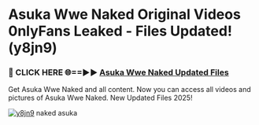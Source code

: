 # Asuka Wwe Naked Original Videos 0nlyFans Leaked - Files Updated! (y8jn9)

<h3>🔴 CLICK HERE 🌐==►► <a href="https://tinyurl.com/up5wt9bj" rel="nofollow">Asuka Wwe Naked Updated Files</a></h3>

Get Asuka Wwe Naked and all content. Now you can access all videos and pictures of Asuka Wwe Naked. New Updated Files 2025!

[![y8jn9](https://i.imgur.com/ABiUzMV.gif)](https://tinyurl.com/up5wt9bj)
naked asuka